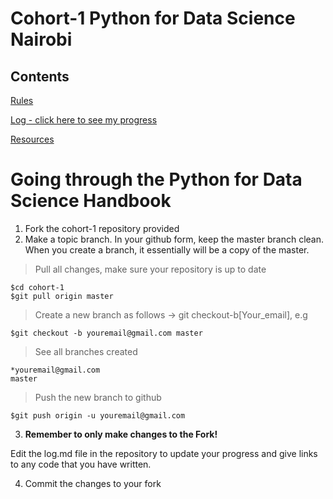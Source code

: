 # Cohort-1 Python for Data Science Nairobi

## Contents

[Rules](https://github.com/Python-4-DS/Cohort-1/blob/master/rules.md)

[Log - click here to see my progress](https://github.com/Python-4-DS/Cohort-1/blob/master/log.md)

[Resources](https://github.com/Python-4-DS/Cohort-1/blob/master/resources.md)



# Going through the Python for Data Science Handbook

1. Fork the cohort-1 repository provided
2. Make a topic branch. In your github form, keep the master branch clean. When you create a branch, it essentially will be a copy of the master.

> Pull all changes, make sure your repository is up to date

```
$cd cohort-1
$git pull origin master
```
> Create a new branch as follows -> git checkout-b[Your_email], e.g

```
$git checkout -b youremail@gmail.com master
```

> See all branches created

```git branch
*youremail@gmail.com
master
```
> Push the new branch to github

```
$git push origin -u youremail@gmail.com
```

3. **Remember to only make changes to the Fork!**

Edit the log.md file in the repository to update your progress and give links to any code that you have written.

4. Commit the changes to your fork


